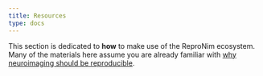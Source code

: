 ```yaml
---
title: Resources
type: docs
---
```


This section is dedicated to **how** to make use of the ReproNim ecosystem.
Many of the materials here assume you are already familiar with [why neuroimaging should be reproducible](/about/why/).
